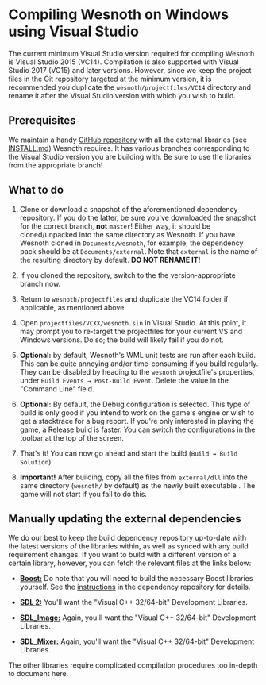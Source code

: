 # Compiling Wesnoth on Windows using Visual Studio

The current minimum Visual Studio version required for compiling Wesnoth is Visual Studio 2015 (VC14).
Compilation is also supported with Visual Studio 2017 (VC15) and later versions. However, since we keep
the project files in the Git repository targeted at the minimum version, it is recommended you duplicate
the `wesnoth/projectfiles/VC14` directory and rename it after the Visual Studio version with which you
wish to build.

## Prerequisites

We maintain a handy [GitHub repository](https://github.com/aquileia/external) with all the external
libraries (see [INSTALL.md](https://github.com/wesnoth/wesnoth/blob/master/INSTALL.md)) Wesnoth requires.
It has various branches corresponding to the Visual Studio version you are building with. Be sure to use
the libraries from the appropriate branch!

## What to do

1. Clone or download a snapshot of the aforementioned dependency repository. If you do the latter, be sure
you've downloaded the snapshot for the correct branch, **not** `master`! Either way, it should be
cloned/unpacked into the same directory as Wesnoth. If you have Wesnoth cloned in `Documents/wesnoth`, for
example, the dependency pack should be at `Documents/external`. Note that `external` is the name of the
resulting directory by default.  **DO NOT RENAME IT!**

2. If you cloned the repository, switch to the the version-appropriate branch now.

3. Return to `wesnoth/projectfiles` and duplicate the VC14 folder if applicable, as mentioned above.

4. Open `projectfiles/VCXX/wesnoth.sln` in Visual Studio. At this point, it may prompt you to re-target the
projectfiles for your current VS and Windows versions. Do so; the build will likely fail if you do not.

5. **Optional:** by default, Wesnoth's WML unit tests are run after each build. This can be quite annoying
and/or time-consuming if you build regularly. They can be disabled by heading to the `wesnoth` projectfile's
properties, under `Build Events → Post-Build Event`. Delete the value in the "Command Line" field.

6. **Optional:** By default, the Debug configuration is selected. This type of build is only good if you
intend to work on the game's engine or wish to get a stacktrace for a bug report. If you're only interested
in playing the game, a Release build is faster. You can switch the configurations in the toolbar at the top
of the screen.

7. That's it! You can now go ahead and start the build (`Build → Build Solution`).

8. **Important!** After building, copy all the files from `external/dll` into the same directory (`wesnoth/`
by default) as the newly built executable . The game will not start if you fail to do this.

## Manually updating the external dependencies

We do our best to keep the build dependency repository up-to-date with the latest versions of the libraries
within, as well as synced with any build requirement changes. If you want to build with a different version
of a certain library, however, you can fetch the relevant files at the links below:

* [**Boost:**](http://www.boost.org/users/download) Do note that you will need to build the necessary Boost
libraries yourself. See the [instructions](https://github.com/aquileia/external/blob/master/README.md#updating-boost-libraries)
in the dependency repository for details.

* [**SDL 2:**](https://www.libsdl.org/download-2.0.php) You'll want the "Visual C++ 32/64-bit" Development
Libraries.

* [**SDL_Image:**](https://www.libsdl.org/projects/SDL_image) Again, you'll want the "Visual C++ 32/64-bit"
Development Libraries.

* [**SDL_Mixer:**](https://www.libsdl.org/projects/SDL_mixer) Again, you'll want the "Visual C++ 32/64-bit"
Development Libraries.

The other libraries require complicated compilation procedures too in-depth to document here.
